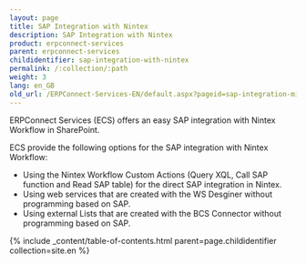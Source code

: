 ```yaml
---
layout: page
title: SAP Integration with Nintex
description: SAP Integration with Nintex
product: erpconnect-services
parent: erpconnect-services
childidentifier: sap-integration-with-nintex
permalink: /:collection/:path
weight: 3
lang: en_GB
old_url: /ERPConnect-Services-EN/default.aspx?pageid=sap-integration-mit-nintex
---
```


ERPConnect Services (ECS) offers an easy SAP integration with Nintex Workflow in SharePoint. 

ECS provide the following options for the SAP integration with Nintex Workflow: 

- Using the Nintex Workflow Custom Actions (Query XQL, Call SAP function and Read SAP table) for the direct SAP integration in Nintex. 
- Using web services that are created with the WS Desginer without programming based on SAP. 
- Using external Lists that are created with the BCS Connector without programming based on SAP. 

{% include _content/table-of-contents.html parent=page.childidentifier collection=site.en %}